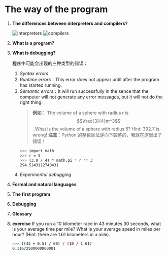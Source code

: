 <script type="text/javascript" src="http://cdn.mathjax.org/mathjax/latest/MathJax.js?config=default"></script>

# The way of the program

1. **The differences between **interpreters** and **compilers**?**
   
   ![interpreters](../images/example.png)
   ![compilers](../images/second.png)

2. **What is a program?**

3. **What is debugging?**
   
   程序中可能会出现的三种类型的错误：
   1. *Syntax errors*
   2. *Runtime errors*：This error does not appear until after the program has started running.
   3. *Semantic errors*：It will run successfully in the sence that the computer will not generate any error messages, but it will not do the right thing.
      > **例如**：
      > The volume of a sphere with radius r is $$\frac{3}{4}πr^3$$. What is the volume of a sphere with radius 5? Hint: 392.7 is wrong! 
      > **注意**：Python 的整数除法是向下圆整的，我就在这里出了错误！
        ~~~ bash
        >>> import math
        >>> r = 5
        >>> (3.0 / 4) * math.pi * r ** 3
        294.5243112740431
        ~~~
   4. *Experimental debugging*

4. **Formal and natural languages**
   
5. **The first program**

6. **Debugging**

7. **Glossary**

8. **exercise**
   If you run a 10 kilometer race in 43 minutes 30 seconds, what is your average time per mile? What is your average speed in miles per hour? (Hint: there are 1.61 kilometers in a mile).
   ~~~ bash
   >>> ((43 + 0.5) / 60) / (10 / 1.61)
   0.11672500000000001
   ~~~
